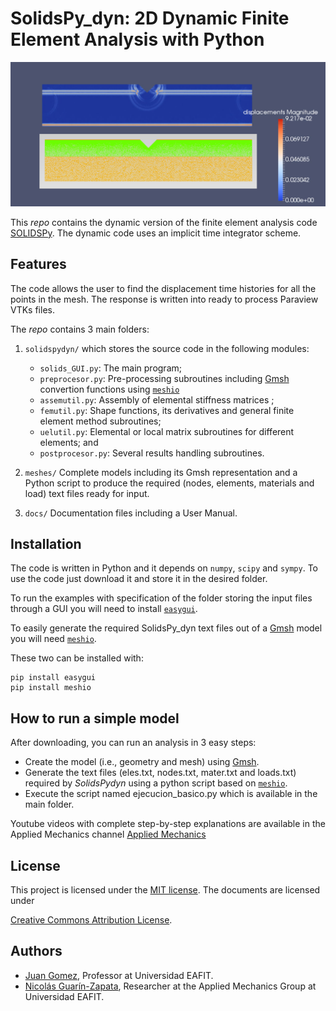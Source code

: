 # SolidsPy_dyn: 2D Dynamic Finite Element Analysis with Python


![Dynamic response of V-shaped canyon.](./DOCS/images/canion.png)

This _repo_ contains the dynamic version of the finite element analysis code [SOLIDSPy](https://github.com/AppliedMechanics-EAFIT/SolidsPy).
The dynamic code uses an implicit time integrator scheme.

## Features
The code allows the user to find the displacement time histories for all the points in the mesh. The response is written into ready to process Paraview VTKs files.

The _repo_ contains 3 main folders:

1. `solidspydyn/` which stores the source code in the following modules:

    - `solids_GUI.py`: The main program;
    - `preprocesor.py`: Pre-processing subroutines including [Gmsh](http://gmsh.info/) convertion functions using [`meshio`](https://github.com/nschloe/meshio)
    - `assemutil.py`: Assembly of elemental stiffness matrices ;
    - `femutil.py`: Shape functions, its derivatives and general finite element method subroutines;
    - `uelutil.py`: Elemental or local matrix subroutines for different elements; and
    - `postprocesor.py`: Several results handling subroutines.

2. `meshes/` Complete models including its Gmsh representation and a Python script to produce the required
    (nodes, elements, materials and load) text files ready for input.

3. `docs/` Documentation files including a User Manual.

## Installation
The code is written in Python and it depends on `numpy`, `scipy` and `sympy`. To use the code just download it and store it in the desired folder.

To run the examples with specification of the folder storing the input files through a GUI you will need to install
[`easygui`](http://easygui.readthedocs.org/en/master/).

To easily generate the required SolidsPy_dyn text files out of a [Gmsh](http://gmsh.info/) model
you will need [`meshio`](https://github.com/nschloe/meshio).

These two can be installed with:

    pip install easygui
    pip install meshio

## How to run a simple model
After downloading, you can run an analysis in 3 easy steps:
- Create the model (i.e., geometry and mesh) using [Gmsh](http://gmsh.info/).
- Generate the text files (eles.txt, nodes.txt, mater.txt and loads.txt) required by _SolidsPydyn_ using
  a python script based on [`meshio`](https://github.com/nschloe/meshio).
- Execute the script named ejecucion_basico.py which is available in the main folder.

Youtube videos with complete step-by-step explanations are available in the Applied Mechanics channel [Applied Mechanics](https://www.youtube.com/channel/UCNhX9Z5wkEk_JhlSuIo8A4Q)

## License
This project is licensed under the
[MIT license](http://en.wikipedia.org/wiki/MIT_License). The documents are
licensed under

[Creative Commons Attribution License](http://creativecommons.org/licenses/by/4.0/).

## Authors
- [Juan Gomez](http://www.eafit.edu.co/docentes-investigadores/Paginas/juan-gomez.aspx),
    Professor at Universidad EAFIT.
- [Nicolás Guarín-Zapata](https://github.com/nicoguaro), Researcher at the Applied Mechanics Group
    at Universidad EAFIT.
